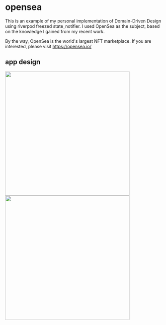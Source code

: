 # opensea

This is an example of my personal implementation of Domain-Driven Design using riverpod freezed state_notifier. 
I used OpenSea as the subject, based on the knowledge I gained from my recent work.

By the way, OpenSea is the world's largest NFT marketplace.
If you are interested, please visit
https://opensea.io/

## app design

<img src="https://user-images.githubusercontent.com/509448/129324700-9bff1f57-4246-47dd-9f75-f4af0fc06361.png" width=400>
<img src="https://user-images.githubusercontent.com/509448/129324730-f1d440d5-8fbd-4684-8944-6078be34c061.gif" width=400>


